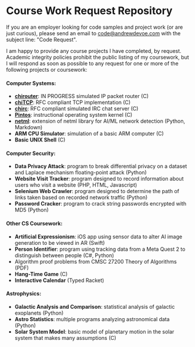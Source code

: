 # Course Work Request Repository

If you are an employer looking for code samples and project work (or are just curious), please send an email to code@andrewdevoe.com with the subject line: "Code Request".

I am happy to provide any course projects I have completed, by request. Academic integrity policies prohibit the public listing of my coursework, but I will respond as soon as possible to any request for one or more of the following projects or coursework:

#### Computer Systems:
- **[chirouter](http://chi.cs.uchicago.edu/chirouter/index.html)**: IN PROGRESS simulated IP packet router (C)
- **[chiTCP](http://chi.cs.uchicago.edu/chitcp/index.html)**: RFC compliant TCP implementation (C)
- **[chirc](http://chi.cs.uchicago.edu/chirc/index.html)**: RFC compliant simulated IRC chat server (C)
- **[Pintos](https://pintos-os.org/)**: instructional operating system kernel (C)
- **[netml](https://github.com/noise-lab/netml)**: extension of netml library for AI/ML network detection (Python, Markdown)
- **ARM CPU Simulator**: simulation of a basic ARM computer (C)
- **Basic UNIX Shell** (C)

#### Computer Security:
- **Data Privacy Attack**: program to break differential privacy on a dataset and Laplace mechanism floating-point attack (Python)
- **Website Visit Tracker**: program designed to record information about users who visit a website (PHP, HTML, Javascript)
- **Selenium Web Crawler**: program designed to determine the path of links taken based on recorded network traffic (Python)
- **Password Cracker**: program to crack string passwords encrypted with MD5 (Python)

#### Other CS Coursework:
- **Artificial Expressionism**: iOS app using sensor data to alter AI image generation to be viewed in AR (Swift)
- **Person Identifier**: program using tracking data from a Meta Quest 2 to distinguish between people (C#, Python)
- Algorithm proof problems from CMSC 27200 Theory of Algorithms (PDF)
- **Hang-Time Game** (C)
- **Interactive Calendar** (Typed Racket)

#### Astrophysics:
- **Galactic Analysis and Comparison**: statistical analysis of galactic exoplanets (Python)
- **Astro Statistics**: multiple programs analyzing astronomical data (Python)
- **Solar System Model**: basic model of planetary motion in the solar system that makes many assumptions (C)
